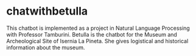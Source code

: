 # chatwithbetulla
This chatbot is implemented as a project in Natural Language Processing with Professor Tamburini. Betulla is the chatbot for the Museum and Archeological Site of Isernia La Pineta. She gives logistical and historical information about the museum.
